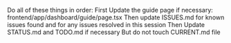 Do all of these things in order:
First Update the guide page if necessary: frontend/app/dashboard/guide/page.tsx
Then update ISSUES.md for known issues found and for any issues resolved in this session
Then Update STATUS.md and TODO.md if necessary
But do not touch CURRENT.md file